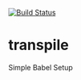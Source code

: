 [![Build Status](https://travis-ci.org/oreoluwade/transpile.svg?branch=develop)](https://travis-ci.org/oreoluwade/transpile)
# transpile
Simple Babel Setup
